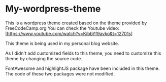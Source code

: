 # My-wordpress-theme
 This is a wordpress theme created based on the theme provided by FreeCodeCamp.org
 You can check the Youtube video: [https://www.youtube.com/watch?v=KibbYf9avko&t=12701s]
 
 This theme is being used in my personal blog website. 

 As I didn't add customized fields to this theme, you need to customize this theme by changing the source code. 

 FontAwesome and highlightJS package have been included in this theme. The code of these two packages were not modified.
 
 
